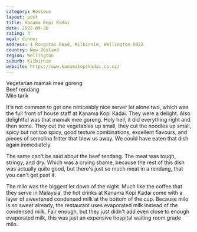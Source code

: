 ```yaml
---
category: Reviews
layout: post
title: Kanama Kopi Kadai
date: 2022-09-30
rating: 3
meal: dinner
address: 1 Rongotai Road, Kilbirnie, Wellington 6022
country: New Zealand
region: Wellington
suburb: Kilbirnie
website: https://www.kanamakopikadai.co.nz/
---
```

Vegetarian mamak mee goreng  
Beef rendang  
Milo tarik  

It's not common to get one noticeably nice server let alone two, which was the full front of house staff at Kanama Kopi Kadai. They were a delight. Also delightful was that mamak mee goreng. Holy hell, it did everything right and then some. They cut the vegetables up small, they cut the noodles up small, spicy but not too spicy, good texture combinations, excellent flavours, and pieces of semolina fritter that blew us away. We could have eaten that dish again immediately.

The same can't be said about the beef rendang. The meat was tough, stringy, and dry. Which was a crying shame, because the rest of this dish was actually quite good, but there's just so much meat in a rendang, that you can't get past it. 

The milo was the biggest let down of the night. Much like the coffee that they serve in Malaysia, the hot drinks at Kanama Kopi Kadai come with a layer of sweetened condensed milk at the bottom of the cup. Because milo is so sweet already, the restaurant uses evaporated milk instead of the condensed milk. Fair enough, but they just didn't add even close to enough evaporated milk, this was just an expensive hospital waiting room grade milo.
